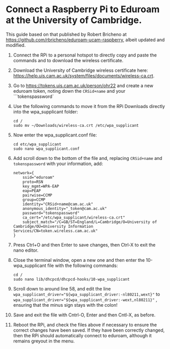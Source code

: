 # Connect a Raspberry Pi to Eduroam at the University of Cambridge.

This guide based on that published by Robert Bricheno at https://github.com/rbricheno/eduroam-ucam-raspberry, albeit updated and modified.

1. Connect the RPi to a personal hotspot to directly copy and paste the commands and to download the wireless certificate.
2. Download the University of Cambridge wireless certificate here: https://help.uis.cam.ac.uk/system/files/documents/wireless-ca.crt.
3. Go to https://tokens.uis.cam.ac.uk/person/ohr22 and create a new eduroam token, noting down the ```CRSid+name``` and your ```tokenspassword`
5. Use the following commands to move it from the RPi Downloads directly into the wpa_supplicant folder:
    
    ```
    cd /
    sudo mv ~/Downloads/wireless-ca.crt /etc/wpa_supplicant
    ```
5. Now enter the wpa_supplicant.conf file:
 
    ```
    cd etc/wpa_supplicant
    sudo nano wpa_supplicant.conf
    ```
    
6. Add scroll down to the bottom of the file and, replacing ```CRSid+name``` and ```tokenspassword``` with your information, add:

    ```
    network={
        ssid="eduroam"
        proto=RSN
        key_mgmt=WPA-EAP
        eap=PEAP
        pairwise=CCMP
        group=CCMP
        identity="CRSid+name@cam.ac.uk"
        anonymous_identity="_token@cam.ac.uk"
        password="tokenspassword"
        ca_cert="/etc/wpa_supplicant/wireless-ca.crt"
        subject_match="/C=GB/ST=England/L=Cambridge/O=University of Cambridge/OU=University Information Services/CN=token.wireless.cam.ac.uk"
    }
    ```
    
7. Press Ctrl+O and then Enter to save changes, then Ctrl-X to exit the nano editor.
8. Close the terminal window, open a new one and then enter the 10-wpa_supplicant file with the following commands:
 
    ```
    cd /
    sudo nano lib/dhcpcd/dhcpcd-hooks/10-wpa_supplicant
    ```
    
9. Scroll down to around line 58, and edit the line ```wpa_supplicant_driver="${wpa_supplicant_driver:-nl80211,wext}"``` to  ```wpa_supplicant_driver="${wpa_supplicant_driver:-wext,nl80211}"``` , ensuring that the minus sign stays with the colon!
10. Save and exit the file with Cntrl-O, Enter and then Cntl-X, as before.
11. Reboot the RPi, and check the files above if necessary to ensure the correct changes have been saved. If they have been correctly changed, then the RPi should automatically connect to eduroam, although it remains greyout in the menu.
  
   
    
